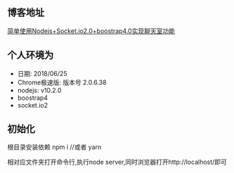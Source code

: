 博客地址
---
[简单使用Nodejs+Socket.io2.0+boostrap4.0实现聊天室功能](https://www.qdfuns.com/article/40831/18843630b0a73d009fe9ed56e70156a8.html)

个人环境为
---
* 日期: 2018/06/25
* Chrome极速版: 版本号 2.0.6.38
* nodejs: v10.2.0
* boostrap4
* socket.io2

初始化
--
根目录安装依赖
npm i
//或者
yarn

相对应文件夹打开命令行,执行node server,同时浏览器打开http://localhost/即可
